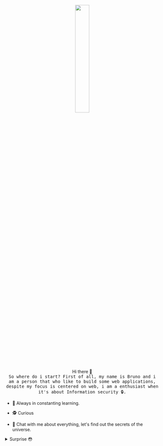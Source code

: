 <p align="center">
  <img src="https://media.giphy.com/media/MeJgB3yMMwIaHmKD4z/giphy.gif" width="30%">
  <br><br>
  Hi there 👋<br>
  <samp>
    So where do i start? First of all, my name is Bruno and i am a person that who like to build some web applications, despite my focus is centered on web, i am a enthusiast when it's about Information security 🔒.
  </samp>
</p>

- 🌱 Always in constanting learning.

- 🕵️ Curious

- 💬 Chat with me about everything, let's find out the secrets of the universe.

<details>
  <summary>Surprise 😳</summary>
  <img alt="BrunoMSts's top languages" width="350px" src="https://github-readme-stats.vercel.app/api/top-langs/?username=BrunoMSts&theme=radical&layout=compact&count_private=true&langs_count=10"/>

  <img alt="Bruno Martins's" align="right" height="180px" src="https://github-readme-stats.vercel.app/api?username=BrunoMSts&show_icons=true&theme=radical&count_private=true&include_all_commits=true"/>
</details>






